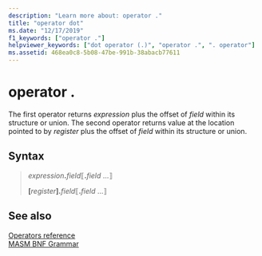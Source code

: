 ```yaml
---
description: "Learn more about: operator ."
title: "operator dot"
ms.date: "12/17/2019"
f1_keywords: ["operator ."]
helpviewer_keywords: ["dot operator (.)", "operator .", ". operator"]
ms.assetid: 468ea0c8-5b08-47be-991b-38abacb77611
---
```

# operator .

The first operator returns *expression* plus the offset of *field* within its structure or union. The second operator returns value at the location pointed to by *register* plus the offset of *field* within its structure or union.

## Syntax

> *expression*__.__*field*⟦__.__*field* ...⟧
>
> **\[**_register_**]**__.__*field*⟦__.__*field* ...⟧

## See also

[Operators reference](operators-reference.md)\
[MASM BNF Grammar](masm-bnf-grammar.md)
